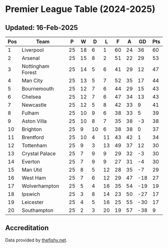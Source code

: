 # Premier League Table (2024-2025)
## Updated: 16-Feb-2025

| Pos | Team | P | W | D | L | F | A | GD | Pts |
| --- | --- | --- | --- | --- | --- | --- | --- | --- | --- |
| 1 | Liverpool | 25 | 18 | 6 | 1 | 60 | 24 | 36 | 60 |
| 2 | Arsenal | 25 | 15 | 8 | 2 | 51 | 22 | 29 | 53 |
| 3 | Nottingham Forest | 25 | 14 | 5 | 6 | 41 | 29 | 12 | 47 |
| 4 | Man City | 25 | 13 | 5 | 7 | 52 | 35 | 17 | 44 |
| 5 | Bournemouth | 25 | 12 | 7 | 6 | 44 | 29 | 15 | 43 |
| 6 | Chelsea | 25 | 12 | 7 | 6 | 47 | 34 | 13 | 43 |
| 7 | Newcastle | 25 | 12 | 5 | 8 | 42 | 33 | 9 | 41 |
| 8 | Fulham | 25 | 10 | 9 | 6 | 38 | 33 | 5 | 39 |
| 9 | Aston Villa | 25 | 10 | 8 | 7 | 35 | 38 | -3 | 38 |
| 10 | Brighton | 25 | 9 | 10 | 6 | 38 | 38 | 0 | 37 |
| 11 | Brentford | 25 | 10 | 4 | 11 | 43 | 42 | 1 | 34 |
| 12 | Tottenham | 25 | 9 | 3 | 13 | 49 | 37 | 12 | 30 |
| 13 | Crystal Palace | 25 | 7 | 9 | 9 | 29 | 32 | -3 | 30 |
| 14 | Everton | 25 | 7 | 9 | 9 | 27 | 31 | -4 | 30 |
| 15 | Man Utd | 25 | 8 | 5 | 12 | 28 | 35 | -7 | 29 |
| 16 | West Ham | 25 | 7 | 6 | 12 | 29 | 47 | -18 | 27 |
| 17 | Wolverhampton | 25 | 5 | 4 | 16 | 35 | 54 | -19 | 19 |
| 18 | Ipswich | 25 | 3 | 8 | 14 | 23 | 50 | -27 | 17 |
| 19 | Leicester | 25 | 4 | 5 | 16 | 25 | 55 | -30 | 17 |
| 20 | Southampton | 25 | 2 | 3 | 20 | 19 | 57 | -38 | 9 |

## Accreditation 

Data provided by [thefishy.net](https://www.thefishy.net/).
